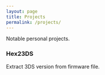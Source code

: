 ```yaml
---
layout: page
title: Projects
permalink: /projects/
---
```


Notable personal projects.

### Hex23DS

<amp-img src="{{site.baseurl}}/assets/images/hex23ds.jpg" width="250" height="241" alt="Hex23DS"></amp-img>
Extract 3DS version from firmware file.
